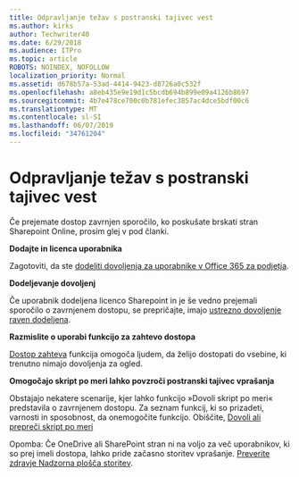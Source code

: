 ```yaml
---
title: Odpravljanje težav s postranski tajivec vest
ms.author: kirks
author: Techwriter40
ms.date: 6/29/2018
ms.audience: ITPro
ms.topic: article
ROBOTS: NOINDEX, NOFOLLOW
localization_priority: Normal
ms.assetid: d678b57a-53ad-4414-9423-d8726a0c532f
ms.openlocfilehash: a8eb435e9e19d1c5bcdb694b899e09a4126b8697
ms.sourcegitcommit: 4b7e478ce700c0b781efec3857ac4dce5bdf00c6
ms.translationtype: MT
ms.contentlocale: sl-SI
ms.lasthandoff: 06/07/2019
ms.locfileid: "34761204"
---
```

# <a name="troubleshoot-access-denied-messages"></a>Odpravljanje težav s postranski tajivec vest

Če prejemate dostop zavrnjen sporočilo, ko poskušate brskati stran Sharepoint Online, prosim glej v pod članki.

**Dodajte in licenca uporabnika**

Zagotoviti, da ste [dodeliti dovoljenja za uporabnike v Office 365 za podjetja](https://docs.microsoft.com/office365/admin/subscriptions-and-billing/assign-licenses-to-users?view=o365-worldwide&amp;tabs=One).

**Dodeljevanje dovoljenj**

Če uporabnik dodeljena licenco Sharepoint in je še vedno prejemali sporočilo o zavrnjenem dostopu, se prepričajte, imajo [ustrezno dovoljenje raven dodeljena](https://docs.microsoft.com/sharepoint/understanding-permission-levels).

**Razmislite o uporabi funkcijo za zahtevo dostopa**

[Dostop zahteva](https://support.office.com/article/Set-up-and-manage-access-requests-94B26E0B-2822-49D4-929A-8455698654B3) funkcija omogoča ljudem, da želijo dostopati do vsebine, ki trenutno nimajo dovoljenja za ogled. 

**Omogočajo skript po meri lahko povzroči postranski tajivec vprašanja**

Obstajajo nekatere scenarije, kjer lahko funkcijo »Dovoli skript po meri« predstavila o zavrnjenem dostopu. Za seznam funkcij, ki so prizadeti, varnosti in sposobnost, da onemogočite funkcijo. Obiščite, [Dovoli ali prepreči skript po meri](https://docs.microsoft.com/sharepoint/allow-or-prevent-custom-script)

Opomba: Če OneDrive ali SharePoint stran ni na voljo za več uporabnikov, ki so prej imeli dostopa, lahko pride začasno storitev vprašanje. [Preverite zdravje Nadzorna plošča storitev](https://portal.office.com/adminportal/home#/servicehealth).


  

